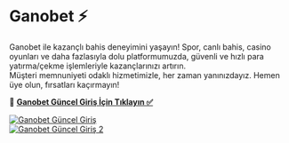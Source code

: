 # Ganobet ⚡️  

Ganobet ile kazançlı bahis deneyimini yaşayın! Spor, canlı bahis, casino oyunları ve daha fazlasıyla dolu platformumuzda, güvenli ve hızlı para yatırma/çekme işlemleriyle kazançlarınızı artırın.  
Müşteri memnuniyeti odaklı hizmetimizle, her zaman yanınızdayız. Hemen üye olun, fırsatları kaçırmayın!  

🔗 **[Ganobet Güncel Giriş İçin Tıklayın ✅](https://heylink.me/bonussitelerii/)**  

[![Ganobet Güncel Giriş](https://i.ibb.co/YjtLwQ8/cats.jpg)](https://heylink.me/bonussitelerii/)  
[![Ganobet Güncel Giriş 2](https://i.ibb.co/VHdrjnQ/df.jpg)](https://heylink.me/bonussitelerii/)  
